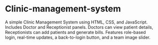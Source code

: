 # Clinic-management-system
A simple Clinic Management System using HTML, CSS, and JavaScript. Includes Doctor and Receptionist panels. Doctors can view patient details, Receptionists can add patients and generate bills. Features role-based login, real-time updates, a back-to-login button, and a team image slider.
